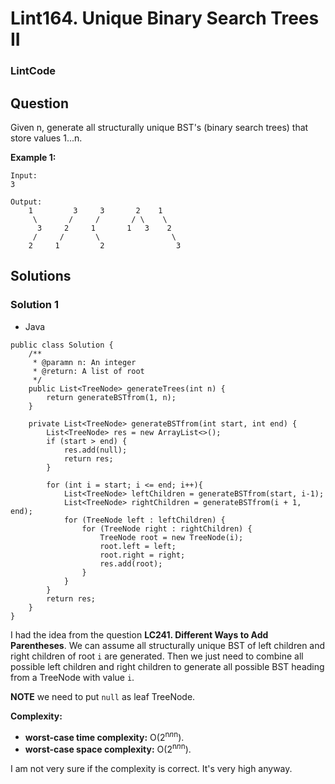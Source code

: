 # Lint164. Unique Binary Search Trees II

### LintCode

## Question

Given n, generate all structurally unique BST's (binary search trees) that store values 1...n.

**Example 1:**

```
Input:
3

Output:
    1         3     3       2    1
     \       /     /       / \    \
      3     2     1       1   3    2
     /     /       \                \
    2     1         2                3
```

## Solutions

### Solution 1

* Java

```
public class Solution {
    /**
     * @paramn n: An integer
     * @return: A list of root
     */
    public List<TreeNode> generateTrees(int n) {
        return generateBSTfrom(1, n);
    }
    
    private List<TreeNode> generateBSTfrom(int start, int end) {
        List<TreeNode> res = new ArrayList<>();
        if (start > end) {
            res.add(null);
            return res;
        }
        
        for (int i = start; i <= end; i++){
            List<TreeNode> leftChildren = generateBSTfrom(start, i-1);
            List<TreeNode> rightChildren = generateBSTfrom(i + 1, end);
            for (TreeNode left : leftChildren) {
                for (TreeNode right : rightChildren) {
                    TreeNode root = new TreeNode(i);
                    root.left = left;
                    root.right = right;
                    res.add(root);
                }
            }
        }
        return res;
    }
}
```

I had the idea from the question **LC241. Different Ways to Add Parentheses**. We can assume all structurally unique BST of left children and right children of root `i` are generated. Then we just need to combine all possible left children and right children to generate all possible BST heading from a TreeNode with value `i`.

**NOTE** we need to put `null` as leaf TreeNode.

**Complexity:**

* **worst-case time complexity:** O(2<sup>n*n*n</sup>).
* **worst-case space complexity:** O(2<sup>n*n*n</sup>).

I am not very sure if the complexity is correct. It's very high anyway.
